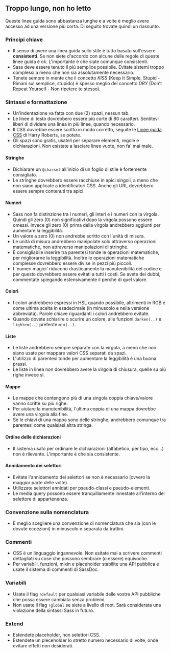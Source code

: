 
## Troppo lungo, non ho letto

Queste linee guida sono abbastanza lunghe e a volte è meglio avere accesso ad una versione più corta. Di seguito trovate quindi un riassunto.

### Principi chiave

* Il senso di avere una linea guida sullo stile è tutto basato sull'essere **consistenti**. Se non siete d'accordo con alcune delle regole di queste linee guida è ok. L'importante è che siate comunque consistenti. 
* Sass deve essere tenuto il più semplice possibile. Evitate sistemi troppo complessi a meno che non sia assolutamente necessario. 
* Tenete sempre in mente che il concetto *KISS* (Keep It Simple, Stupid - Rimani sul semplice, stupido) è spesso meglio del concetto *DRY* (Don’t Repeat Yourself - Non ripetere te stesso). 

### Sintassi e formattazione

* Un'indentazione va fatta con due (2) spazi, nessun tab. 
* Le linee di testo dovrebbero essere più corte di 80 caratteri. Sentitevi liberi di dividere una linea in più linee, quando necessario. 
* Il CSS dovrebbe essere scritto in modo corretto, seguite le [Linee guida CSS](https://cssguidelin.es) di Harry Roberts, se potete. 
* Gli spazi sono gratis, usateli per separare elementi, regole e dichiarazioni. Non esistate a lasciare linee vuote, non fa' mai male. 

#### Stringhe

* Dichiarare un `@charset` all'inizio di un foglio di stile è fortemente consigliato. 
* Le stringhe dovrebbero essere racchiuse in apici singoli, a meno che non siano applicate a identificatori CSS. Anche gli URL dovrebbero essere sempre contenuti tra apici. 

#### Numeri

* Sass non fa distinzione tra i numeri, gli interi e i numeri con la virgola. Quindi gli zero (0) non significativi dopo la virgola possono essere omessi. Invece gli zero (0) prima della virgola andrebbero aggiunti per aumentare la leggibilità. 
* Un valore a zero (0) non andrebbe scritto con l'unità di misura. 
* Le unità di misura andrebbero manipolate solo attraverso operazioni matematiche, non attraverso manipolazioni di stringhe. 
* È consigliabile inserire tra parentesi tonde le operazioni matematiche, per migliorarne la leggibilità. Inoltre le operazioni matematiche complesse dovrebbero essere divise in pezzi più piccoli. 
* I 'numeri magici' riducono drasticamente la manutenibilità del codice e per questo dovrebbero essere evitati a tutti i costi. Se avete dei dubbi, commentate spiegando estensivamente il perchè di quel valore. 

#### Colori

* I colori andrebbero espressi in HSL quando possibile, altrimenti in RGB e come ultima scelta in esadecimale (in minuscolo e nella versione abbreviata). Parole chiave riguardanti i colori andrebbero evitate. 
* Quando dovete schiarire o scurire un colore, alle funzioni `darken(..)` e `lighten(..)` preferite `mix(..)`. 

#### Liste

* Le liste andrebbero sempre separate con la virgola, a meno che non siano usate per mappare valori CSS separati da spazi. 
* L'utilizzo di parentesi tonde per aumentare la leggibilità è una buona prassi. 
* Le liste in linea non dovrebbero avere la virgola di chiusura, quelle su più righe invece sì. 

#### Mappe

* Le mappe che contengono più di una singola coppia chiave/valore vanno scritte su più righe. 
* Per aiutare la manutenibilità, l'ultima coppia di una mappa dovrebbe avere una virgola alla fine. 
* Se le chiavi di una mappa sono delle stringhe, andrebbero comunque tra parentesi come qualsiasi altra stringa. 

#### Ordine delle dichiarazioni

* Il sistema usato per ordinare le dichiarazioni (alfabetico, per tipo, ecc...) non è rilevante. L'importante è che sia consistente. 

#### Annidamento dei selettori

* Evitate l'annidamento dei selettori se non è necessario (ovvero la maggior parte delle volte). 
* Utilizzate selettori annidati per pseudo-classi e pseudo-elementi. 
* Le media query possono essere tranquillamente innestate all'interno del selettore di appartenenza. 

### Convenzione sulla nomenclatura

* È meglio scegliere una convenzione di nomenclatura che sia (con le dovute eccezioni) in minuscolo e separata da trattini. 

### Commenti

* CSS è un linguaggio ingannevole. Non esitate mai a scrivere commenti dettagliati su cose che possono sembrare (o essere) equivoche. 
* Per variabili, funzioni, mixin e placeholder stabilite una API pubblica e usate il sistema di commenti di SassDoc. 

### Variabili

* Usate il flag `!default` per qualsiasi variabile delle vostre API pubbliche che possa essere cambiata senza problemi. 
* Non usate il flag `!global` se siete a livello di root. Sarà considerata una violazione della sintassi Sass in futuro. 

### Extend

* Estendete placeholder, non selettori CSS. 
* Estendete un pleceholder lo stretto numero necessario di volte, onde evitare effetti non desiderati. 
